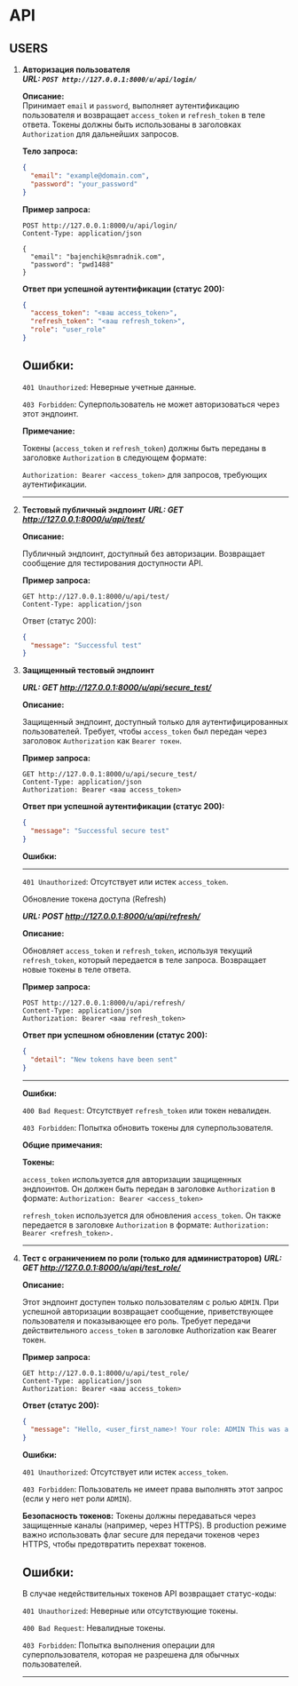 # API

## USERS

1. **Авторизация пользователя**  
   ***URL: `POST http://127.0.0.1:8000/u/api/login/`***

   **Описание:**  
   Принимает `email` и `password`, выполняет аутентификацию пользователя и возвращает `access_token` и `refresh_token` в теле ответа. Токены должны быть использованы в заголовках `Authorization` для дальнейших запросов.

   **Тело запроса:**

   ```json
   {
     "email": "example@domain.com",
     "password": "your_password"
   }
   ```

    **Пример запроса:**


    ```http
    POST http://127.0.0.1:8000/u/api/login/
    Content-Type: application/json

    {
      "email": "bajenchik@smradnik.com",
      "password": "pwd1488"
    }
    ```
    **Ответ при успешной аутентификации (статус 200):**


    ```json
    {
      "access_token": "<ваш access_token>",
      "refresh_token": "<ваш refresh_token>",
      "role": "user_role"
    }
    ```
    **Ошибки:**
    ---
    `401 Unauthorized`: Неверные учетные данные.

    `403 Forbidden`: Суперпользователь не может авторизоваться через этот эндпоинт.

    **Примечание:**

    Токены (`access_token` и `refresh_token`) должны быть переданы в заголовке `Authorization` в следующем формате:

    `Authorization: Bearer <access_token>` для запросов, требующих аутентификации.

    ---


2. **Тестовый публичный эндпоинт**
    ***URL: GET http://127.0.0.1:8000/u/api/test/***

    **Описание:**
  
    Публичный эндпоинт, доступный без авторизации. Возвращает сообщение для тестирования доступности API.

    **Пример запроса:**

    ```http
    GET http://127.0.0.1:8000/u/api/test/
    Content-Type: application/json
    ```
    
    Ответ (статус 200):

    ```json
    {
      "message": "Successful test"
    }
    ```

3. **Защищенный тестовый эндпоинт**

    ***URL: GET http://127.0.0.1:8000/u/api/secure_test/***

    **Описание:**

    Защищенный эндпоинт, доступный только для аутентифицированных пользователей. Требует, чтобы `access_token` был передан через заголовок `Authorization` как `Bearer токен`.

    **Пример запроса:**

    ```http
    GET http://127.0.0.1:8000/u/api/secure_test/
    Content-Type: application/json
    Authorization: Bearer <ваш access_token>
    ```
    **Ответ при успешной аутентификации (статус 200):**

    ```json
    {
      "message": "Successful secure test"
    }
    ```
    **Ошибки:**

    ---

    `401 Unauthorized`: Отсутствует или истек `access_token`.

    Обновление токена доступа (Refresh)

    ***URL: POST http://127.0.0.1:8000/u/api/refresh/***

    **Описание:**

    Обновляет `access_token` и `refresh_token`, используя текущий `refresh_token`, который передается в теле запроса. Возвращает новые токены в теле ответа.

    **Пример запроса:**

    ```http
    POST http://127.0.0.1:8000/u/api/refresh/
    Content-Type: application/json
    Authorization: Bearer <ваш refresh_token>
    ```
    **Ответ при успешном обновлении (статус 200):**

    ```json
    {
      "detail": "New tokens have been sent"
    }
    ```
    ---

    **Ошибки:**

    `400 Bad Request`: Отсутствует `refresh_token` или токен невалиден.

    `403 Forbidden`: Попытка обновить токены для суперпользователя.

    **Общие примечания:**

    **Токены:**

    `access_token` используется для авторизации защищенных эндпоинтов. Он должен быть передан в заголовке `Authorization` в формате: `Authorization: Bearer <access_token>`

    `refresh_token` используется для обновления `access_token`. Он также передается в заголовке `Authorization` в формате:
    `Authorization: Bearer <refresh_token>.`

    ---

4. **Тест с ограничением по роли (только для администраторов)**
    ***URL: GET http://127.0.0.1:8000/u/api/test_role/***

    **Описание:**

    Этот эндпоинт доступен только пользователям с ролью `ADMIN`. При успешной авторизации возвращает сообщение, приветствующее пользователя и показывающее его роль.
    Требует передачи действительного `access_token` в заголовке Authorization как Bearer токен.

    **Пример запроса:**

    ```http
    GET http://127.0.0.1:8000/u/api/test_role/
    Content-Type: application/json
    Authorization: Bearer <ваш access_token>
    ```
    **Ответ (статус 200):**
    ```json
    {
      "message": "Hello, <user_first_name>! Your role: ADMIN This was a test."
    }
    ```
    **Ошибки:**

    `401 Unauthorized`: Отсутствует или истек `access_token`.

    `403 Forbidden`: Пользователь не имеет права выполнять этот запрос (если у него нет роли `ADMIN`).

    **Безопасность токенов:**
    Токены должны передаваться через защищенные каналы (например, через HTTPS).
    В production режиме важно использовать флаг secure для передачи токенов через HTTPS, чтобы предотвратить перехват токенов.

    **Ошибки:**
    ---
    В случае недействительных токенов API возвращает статус-коды:

    `401 Unauthorized`: Неверные или отсутствующие токены.

    `400 Bad Request`: Невалидные токены.

    `403 Forbidden`: Попытка выполнения операции для суперпользователя, которая не разрешена для обычных пользователей.
    
    ---
